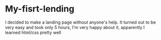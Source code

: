 # My-fisrt-lending
I decided to make a landing page without anyone's help. It turned out to be very easy and took only 5 hours, I'm very happy about it, apparently I learned html/css pretty well
